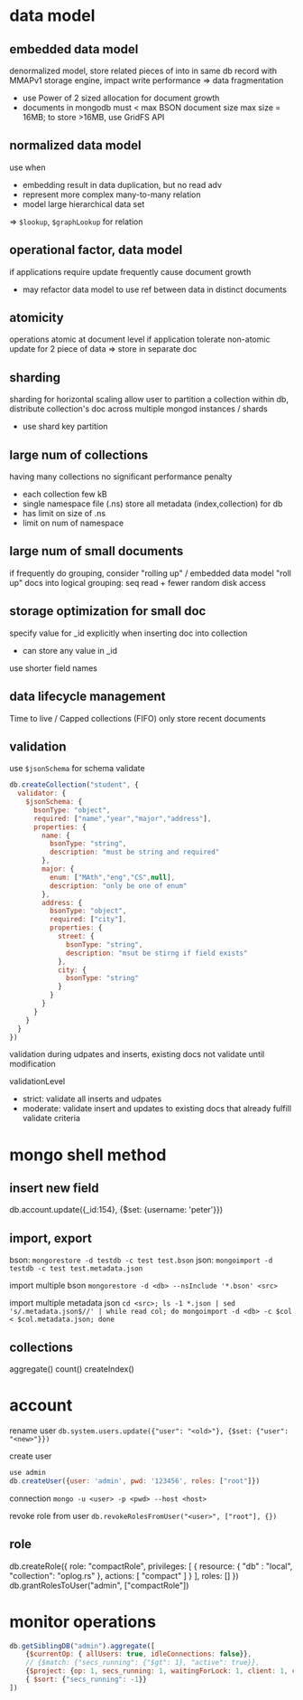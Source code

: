 # data model
## embedded data model
denormalized model, store related pieces of into in same db record
with MMAPv1 storage engine, impact write performance => data fragmentation
- use Power of 2 sized allocation for document growth
- documents in mongodb must < max BSON document size
max size = 16MB; to store >16MB, use GridFS API

## normalized data model
use when
- embedding result in data duplication, but no read adv
- represent more complex many-to-many relation
- model large hierarchical data set

=> `$lookup`, `$graphLookup` for relation

## operational factor, data model
if applications require update frequently cause document growth
- may refactor data model to use ref between data in distinct documents

## atomicity
operations atomic at document level
if application tolerate non-atomic update for 2 piece of data => store in separate doc

## sharding
sharding for horizontal scaling
allow user to partition a collection within db, distribute collection's doc across multiple mongod instances / shards
- use shard key partition

## large num of collections
having many collections no significant performance penalty
- each collection few kB
- single namespace file (<DB>.ns) store all metadata (index,collection) for db
- has limit on size of .ns
- limit on num of namespace

## large num of small documents
if frequently do grouping, consider "rolling up" / embedded data model
"roll up" docs into logical grouping: seq read + fewer random disk access

## storage optimization for small doc
specify value for _id explicitly when inserting doc into collection
- can store any value in _id

use shorter field names

## data lifecycle management
Time to live / Capped collections (FIFO) only store recent documents

## validation
use `$jsonSchema` for schema validate 
```js
db.createCollection("student", {
  validator: {
    $jsonSchema: {
      bsonType: "object",
      required: ["name","year","major","address"],
      properties: {
        name: {
          bsonType: "string",
          description: "must be string and required"
        },
        major: {
          enum: ["MAth","eng","CS",null],
          description: "only be one of enum"
        },
        address: {
          bsonType: "object",
          required: ["city"],
          properties: {
            street: {
              bsonType: "string",
              description: "msut be stirng if field exists"
            },
            city: {
              bsonType: "string"
            }
          }
        }
      }
    }
  }
})
```
validation during udpates and inserts, existing docs not validate until modification

validationLevel
- strict: validate all inserts and udpates
- moderate: validate insert and updates to existing docs that already fulfill validate criteria


# mongo shell method
## insert new field
db.account.update({_id:154}, {$set: {username: 'peter'}})

## import, export 
bson: `mongorestore -d testdb -c test test.bson`
json: `mongoimport -d testdb -c test test.metadata.json`

import multiple bson
`mongorestore -d <db> --nsInclude '*.bson' <src>`

import multiple metadata json
`cd <src>; ls -1 *.json | sed 's/.metadata.json$//' | while read col; do mongoimport -d <db> -c $col < $col.metadata.json; done`


## collections
aggregate()
count()
createIndex()


# account
rename user 
`db.system.users.update({"user": "<old>"}, {$set: {"user": "<new>"}})`

create user
```js
use admin
db.createUser({user: 'admin', pwd: '123456', roles: ["root"]})
```
connection
`mongo -u <user> -p <pwd> --host <host>`

revoke role from user
`db.revokeRolesFromUser("<user>", ["root"], {})`


## role
db.createRole({
  role: "compactRole",
  privileges: [
      {
        resource: { "db" : "local", "collection": "oplog.rs" },
        actions: [ "compact" ]
      }
  ],
  roles: []
})
db.grantRolesToUser("admin", ["compactRole"])


# monitor operations
```js
db.getSiblingDB("admin").aggregate([
    {$currentOp: { allUsers: true, idleConnections: false}},
    // {$match: {"secs_running": {"$gt": 1}, "active": true}},
    {$project: {op: 1, secs_running: 1, waitingForLock: 1, client: 1, command: 1, lockStats: 1}},
    { $sort: {"secs_running": -1}} 
])
```




















